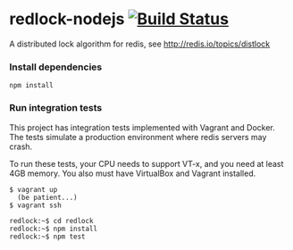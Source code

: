 # redlock-nodejs [![Build Status](https://travis-ci.org/lakka/redlock-nodejs.svg?branch=master)](https://travis-ci.org/lakka/redlock-nodejs)
A distributed lock algorithm for redis, see http://redis.io/topics/distlock

### Install dependencies
`npm install`

### Run integration tests
This project has integration tests implemented with Vagrant and Docker.
The tests simulate a production environment where redis servers may crash.

To run these tests, your CPU needs to support VT-x, and you need at least 4GB memory.
You also must have VirtualBox and Vagrant installed.

    $ vagrant up
      (be patient...)
    $ vagrant ssh
  
    redlock:~$ cd redlock
    redlock:~$ npm install
    redlock:~$ npm test
